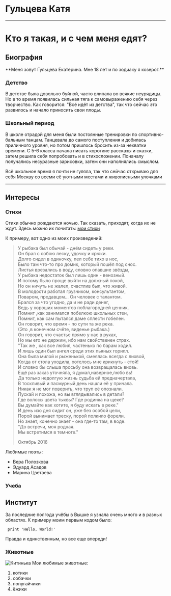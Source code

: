 # Гульцева Катя

-------------------

# Кто я такая, и с чем меня едят?
## Биография 

\*\*Меня зовут Гульцева Екатерина. Мне 18 лет и по зодиаку я козерог.\*\* 
### Детство
В детстве была довольно буйной, часто влипала во всякие неурядицы. Но в то время появилась сильная тяга к самовыражению себя через творчество. Как говорится: "Всё идёт из детства", так что сейчас это развилось и начало приносить свои плоды. 
### Школьный период 
В школе отрадой для меня были постоянные тренировки по спортивно-бальным танцам. Танцевала до самого поступления и добилась приличного уровня, но потом пришлось бросить из-за нехватки времени. С 5-6 класса начала писать короткие рассказы и сказки, затем решила себя попробовать и в стихосложении. Поначалу получались несуразные зарисовки, затем они наполнялись смыслом.

Всё школьное время я почти не гуляла, так что сейчас открываю для себя Москву со всеми её уютными местами и живописными улочками

-----------------------

## Интересы
### Стихи
Стихи обычно рождаются ночью.
Так сказать, приходят, когда их не ждут.
Здесь можно их почитать:
[мои стихи](https://vk.com/away.php?to=https%3A%2F%2Fstihi.ru%2Favtor%2Fgultsevak&post=153646219_2632&cc_key=)  

К примеру, вот одно из моих произведений: 
 
> У рыбака был обычай - днём сидеть у реки.  
> Он брал с собою леску, удочку и крюки.  
> Долго сидел в одиночку, пел себе тихо в нос,  
> Было там что-то про домик, который пошёл под снос.  
> Листья врезались в воду, словно опавшие звёзды,  
> У рыбака недостаток был лишь один - венозный.  
> И потому было проще выйти на должный покой,  
> Но он ничуть не жалел, счастлив был, что живой.  
> В молодости работал грузчиком, консультантом,  
> Поваром, продавцом... Он человек с талантом.  
> Брался за что угодно, да и не ради денег,  
> Ведь у хороших моментов поблагородней ценник.  
> Помнит ,как занимался побелкою школьных стен,  
> Помнит, как сам пытался даме сплести гобелен.  
> Он говорит, что время - по сути та же река.  
> (Это ,в конечном счёте, виденье рыбака.)  
> Он говорит, что счастье прямо у нас в руках,  
> Но мы его не держим, ибо нам свойственен страх.  
> "Так же , как все любил, частенько по барам ходил.  
> И лишь один был ангел среди этих пьяных горилл.  
> Она была милой и рыженькой, смеялась всегда с лихвой,  
> Когда от стола уходила, хотелось мне крикнуть - стой!  
> И словно бы слыша просьбу она возвращалась вновь.  
> Ещё раз заказ уточняла, я думал,наверное,любо вь!  
> Да только недолгую жизнь судьба ей предначертала,  
> В тоскливый и пасмурный день нашли её у причала.  
> Никак я не мог поверить, что труп её опознали.  
> Пускай и похожа, но вы вглядывались в детали?  
> Где волосы цвета тыквы? Где родинка на щеке?  
> Вы думайте как хотите, я буду искать в реке."  
> И день изо дня сидит он, уже без особой цели,  
> Порой вынимает треску, порой полкило форели.  
> Но знает, конечно знает - она где-то там, в воде.  
> "До встречи, моя родная.  
> Мы встретимся в темноте."  
>  
> Октябрь 2016  


Любимые поэты:
+ Вера Полозкова
+ Эдуард Асадов
+ Марина Цветаева
### Учеба
## Институт
За последние полгода учёбы в Вышке я узнала очень много и в разных областях.
К примеру моим первым кодом было:  
         
     print 'Hello, World!'    
     
Правда и единственным, но все еще впереди!
### Животные
![Китинька](https://pp.userapi.com/c638127/v638127219/115fb/QyxgSJlAl5k.jpg)
Мои любимые животные:
1. котики  
2. собачки  
3. попугайчики  
4. ёжики  

